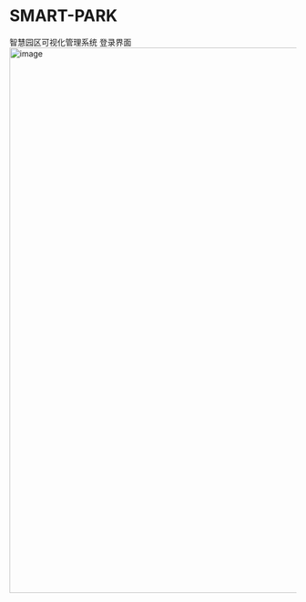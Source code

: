 # SMART-PARK
智慧园区可视化管理系统
登录界面
<img width="958" alt="image" src="https://user-images.githubusercontent.com/62325637/210322590-c01d9bc8-9b93-4fac-a040-daf431fdafe7.png">

